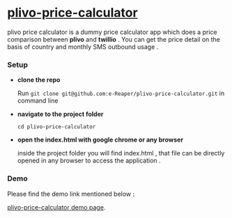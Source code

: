 # [plivo-price-calculator](https://e-reaper.github.io/plivo-price-calculator/)

plivo price calculator is a dummy price calculator app which does a price comparison between __plivo__ and __twillio__ . You can get the price detail on the basis of country and monthly SMS outbound usage . 

### Setup
* __clone the repo__ 

    Run `git clone git@github.com:e-Reaper/plivo-price-calculator.git` in command line

* __navigate to the project folder__ 

    `cd plivo-price-calculator`
    
* __open the index.html with google chrome or any browser__ 

    inside the project folder you will find index.html , that file can be directly opened in any browser to access the application . 


### Demo 

Please find the demo link mentioned below :

[plivo-price-calculator demo page](https://e-reaper.github.io/plivo-price-calculator/). 